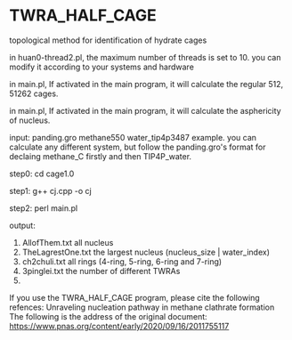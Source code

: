 # TWRA_HALF_CAGE
topological method for identification of hydrate cages

in huan0-thread2.pl, the maximum number of threads is set to 10. you can modify it according to your systems and hardware

in main.pl, If activated in the main program, it will calculate the regular 512, 51262 cages.

in main.pl, If activated in the main program, it will calculate the asphericity of nucleus.

input: panding.gro  methane550 water_tip4p3487 example. you can calculate any different system, but follow the panding.gro's format for declaing methane_C firstly and then TIP4P_water.

step0: cd cage1.0

step1: g++ cj.cpp -o cj

step2: perl main.pl

output:
1. AllofThem.txt all nucleus
2. TheLagrestOne.txt the largest nucleus (nucleus_size | water_index)
3. ch2chuli.txt all rings (4-ring, 5-ring, 6-ring and 7-ring)
4. 3pinglei.txt the number of different TWRAs
5. 

If you use the TWRA_HALF_CAGE program, please cite the following refences:
Unraveling nucleation pathway in methane clathrate formation
The following is the address of the original document:
https://www.pnas.org/content/early/2020/09/16/2011755117
